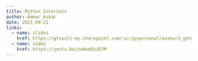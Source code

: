 ```yaml
---
title: Python Internals
author: Ammar Askar
date: 2021-09-21
links:
  - name: slides
    href: https://gtvault-my.sharepoint.com/:p:/g/personal/aaskar3_gatech_edu/EbELUIFr2j5NjuixZ58ersgBD1NNKG0wUoeUf6r53DE5cw?e=HZMYus
  - name: video
    href: https://youtu.be/zoWumQsiE7M
---
```

